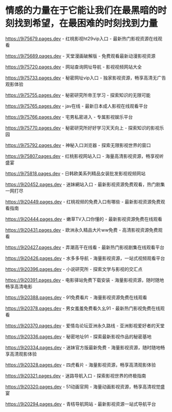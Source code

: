 # 情感的力量在于它能让我们在最黑暗的时刻找到希望，在最困难的时刻找到力量

https://9i75679.pages.dev - 红桃影视ht29vip入口 - 最新热门影视资源在线观看

https://9i75689.pages.dev - 天堂漫画破解版 - 免费观看最新动漫影视资源

https://9i75720.pages.dev - 网站查询网址导航 - 影视视频网站大全

https://9i75733.pages.dev - 秘密网址vip入口 - 独家影视资源，畅享高清无广告观影体验

https://9i75755.pages.dev - 秘密研究所帝王学习 - 探索知识的无限可能

https://9i75765.pages.dev - jav在线 - 最新日本成人影视在线观看平台

https://9i75766.pages.dev - 宅男私密进入 - 专属影视娱乐平台

https://9i75770.pages.dev - 秘密研究所好好学习天天向上 - 探索知识的影视乐园

https://9i75792.pages.dev - 神秘入口浏览器 - 探索无限影视世界的窗口

https://9i75807.pages.dev - 红桃影视网站入口 - 海量高清影视资源，畅享视听盛宴

https://9i75818.pages.dev - 日韩欧美系列精品女装批发影视视频网站

https://9i20452.pages.dev - 迷妹網站入口 - 最新影视资源免费观看，热门剧集一网打尽

https://9i20449.pages.dev - 红桃视频的免费入口有哪些 - 最新影视资源免费观看指南

https://9i20444.pages.dev - 嫩草TV入口你懂的 - 最新影视资源免费在线观看

https://9i20431.pages.dev - 欧洲永久精品大片ww免费 - 高清影视资源免费观看

https://9i20427.pages.dev - 弄潮高干在线看 - 最新热门影视剧集在线观看平台

https://9i20426.pages.dev - 水多多导航 - 海量影视资源，一站式视频观看平台

https://9i20396.pages.dev - 小说研究所 - 探索文学与影视的交汇点

https://9i20391.pages.dev - 电影驿站免费下载安装 - 海量影视资源，随时随地畅享高清电影

https://9i20388.pages.dev - 91免费看片 - 海量影视资源免费在线观看

https://9i20378.pages.dev - 男女羞羞免费看久幺91 - 最新热门影视免费在线观看

https://9i20370.pages.dev - 爱情岛论坛亚洲永久路线 - 亚洲影视爱好者的天堂

https://9i20336.pages.dev - 秘密地址91 - 探索最新影视作品的秘密基地

https://9i20334.pages.dev - 迷妹官方版最新免费 - 海量影视资源，随时随地畅享高清观影体验

https://9i20328.pages.dev - 四虎看片 - 海量影视资源，畅享高清观影体验

https://9i20321.pages.dev - 迷路导航入口 - 探索影视世界的终极指南

https://9i20320.pages.dev - 51动画官网 - 海量动画影视资源，畅享高清视觉盛宴

https://9i20294.pages.dev - 青桔导航网站 - 最新影视资源一站式导航平台
